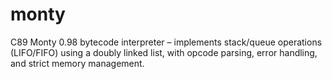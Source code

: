 # monty
C89 Monty 0.98 bytecode interpreter – implements stack/queue operations (LIFO/FIFO) using a doubly linked list, with opcode parsing, error handling, and strict memory management.
